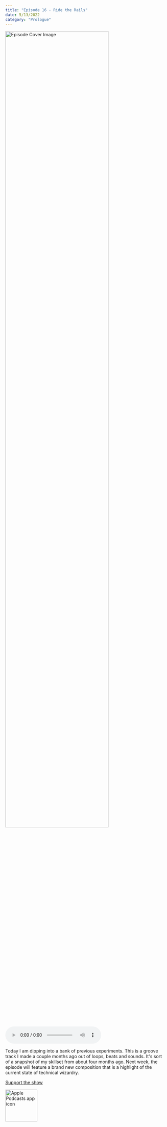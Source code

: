 ```yaml
---
title: "Episode 16 - Ride the Rails"
date: 5/13/2022
category: "Prologue"
---
```

<img src="https://artwork.captivate.fm/0981fb4c-a601-4c98-91d5-fa5659071685/60854458c4d1acdf4e1c2f79c4137142d85d78e379bdafbd69bd34c85f5819ad.jpg" alt="Episode Cover Image" width=80%/>
<audio controls>
  <source src="https://podcasts.captivate.fm/media/83ee864c-64af-4854-a322-c6ca7d5f8b5d/10611571-episode-16-ride-the-rails.mp3" type="audio/mpeg">
  Your browser does not support the audio element.
</audio>

<p>Today I am dipping into a bank of previous experiments. This is a groove track I made a couple months ago out of loops, beats and sounds. It&apos;s sort of a snapshot of my skillset from about four months ago. Next week, the episode will feature a brand new composition that is a highlight of the current state of technical wizardry. </p><a rel="payment" href="https://www.paypal.com/donate/?hosted_button_id=WX3GRUK5BHJLS">Support the show</a>

<a href="https://podcasts.apple.com/us/podcast/living-room-music/id1608791560?tscg=30200&itsct=podcast_box_appicon&ls=1&mttnsubad=1608791560" style="display: inline-block;"><img src="https://toolbox.marketingtools.apple.com/api/v2/badges/app-icon-podcasts/standard/en-us" alt="Apple Podcasts app icon" style="width: 100px; height: 100px; vertical-align: middle; object-fit: contain;" /></a>
    